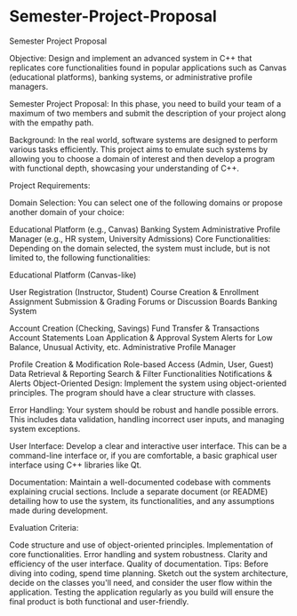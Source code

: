 # Semester-Project-Proposal
Semester Project Proposal

Objective:
Design and implement an advanced system in C++ that replicates core functionalities found in popular applications such as Canvas (educational platforms), banking systems, or administrative profile managers.

Semester Project Proposal: In this phase, you need to build your team of a maximum of two members and submit the description of your project along with the empathy path. 

Background:
In the real world, software systems are designed to perform various tasks efficiently. This project aims to emulate such systems by allowing you to choose a domain of interest and then develop a program with functional depth, showcasing your understanding of C++.

Project Requirements:

Domain Selection:
You can select one of the following domains or propose another domain of your choice:

Educational Platform (e.g., Canvas)
Banking System
Administrative Profile Manager (e.g., HR system, University Admissions)
Core Functionalities:
Depending on the domain selected, the system must include, but is not limited to, the following functionalities:

Educational Platform (Canvas-like)

User Registration (Instructor, Student)
Course Creation & Enrollment
Assignment Submission & Grading
Forums or Discussion Boards
Banking System

Account Creation (Checking, Savings)
Fund Transfer & Transactions
Account Statements
Loan Application & Approval System
Alerts for Low Balance, Unusual Activity, etc.
Administrative Profile Manager

Profile Creation & Modification
Role-based Access (Admin, User, Guest)
Data Retrieval & Reporting
Search & Filter Functionalities
Notifications & Alerts
Object-Oriented Design:
Implement the system using object-oriented principles. The program should have a clear structure with classes. 

Error Handling:
Your system should be robust and handle possible errors. This includes data validation, handling incorrect user inputs, and managing system exceptions.

User Interface:
Develop a clear and interactive user interface. This can be a command-line interface or, if you are comfortable, a basic graphical user interface using C++ libraries like Qt.

Documentation:
Maintain a well-documented codebase with comments explaining crucial sections. Include a separate document (or README) detailing how to use the system, its functionalities, and any assumptions made during development.

Evaluation Criteria:

Code structure and use of object-oriented principles.
Implementation of core functionalities.
Error handling and system robustness.
Clarity and efficiency of the user interface.
Quality of documentation.
Tips:
Before diving into coding, spend time planning. Sketch out the system architecture, decide on the classes you'll need, and consider the user flow within the application. Testing the application regularly as you build will ensure the final product is both functional and user-friendly.
